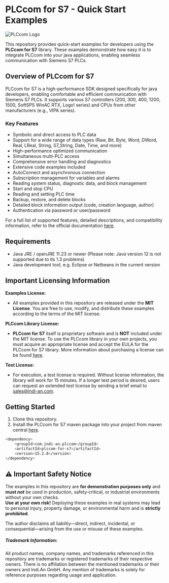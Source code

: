 # PLCcom for S7 - Quick Start Examples

![PLCcom Logo](https://www.indi-an.com//wp-content/uploads/2023/10/indi.logo2021.1_rgb_PLCcom_300.png)

This repository provides quick-start examples for developers using the **PLCcom for S7** library. These examples demonstrate how easy it is to integrate PLCcom into your java applications, enabling seamless communication with Siemens S7 PLCs.

## Overview of PLCcom for S7

PLCcom for S7 is a high-performance SDK designed specifically for java developers, enabling comfortable and efficient communication with Siemens S7 PLCs. It supports various S7 controllers (200, 300, 400, 1200, 1500, SoftSPS WinAC RTX, Logo! series) and CPUs from other manufacturers (e.g., VIPA series).

### Key Features
- Symbolic and direct access to PLC data
- Support for a wide range of data types (Raw, Bit, Byte, Word, DWord, Real, LReal, String, S7_String, Date, Time, and more)
- High-performance optimized communication
- Simultaneous multi-PLC access
- Comprehensive error handling and diagnostics
- Extensive code examples included
- AutoConnect and asynchronous connection
- Subscription management for variables and alarms
- Reading system status, diagnostic data, and block management
- Start and stop CPU
- Reading and setting PLC time
- Backup, restore, and delete blocks
- Detailed block information output (code, creation language, author)
- Authentication via password or user/password

For a full list of supported features, detailed descriptions, and compatibility information, refer to the official documentation [here](https://docs.plccom.net/help_s7/net/help/html/R_Project_PLCCom_Documentation.htm).

## Requirements

- Java JRE / openJRE 11.23 or newer (Please note: Java version 12 is not supported due to tls 1.3 problems)
- Java development tool, e.g. Eclipse or Netbeans in the current version

## Important Licensing Information

**Examples License:**
- All examples provided in this repository are released under the **MIT License**. You are free to use, modify, and distribute these examples according to the terms of the MIT license.

**PLCcom Library License:**
- **PLCcom for S7** itself is proprietary software and is **NOT** included under the MIT license. To use the PLCcom library in your own projects, you must acquire an appropriate license and accept the EULA for the PLCcom for S7 library. More information about purchasing a license can be found [here](https://www.indi-an.com/en/plccom/for-s7/fors7-overview/).

**Test License:**
- For execution, a test license is required. Without license information, the library will work for 15 minutes. If a longer test period is desired, users can request an extended test license by sending a brief email to [sales@indi-an.com](mailto:sales@indi-an.com).

## Getting Started

1. Clone this repository.
2. Install the PLCcom for S7 maven package into your project from maven central [here](https://central.sonatype.com/artifact/com.indi-an.plccom/plccom-for-s7).

```bash
<dependency>
    <groupId>com.indi-an.plccom</groupId>
    <artifactId>plccom-for-s7</artifactId>
    <version>15.2.8</version>
</dependency>
```

## ⚠️ Important Safety Notice

The examples in this repository are **for demonstration purposes only** and **must _not_** be used in production, safety‑critical, or industrial environments without your own checks.  
**Use at your own risk!** Deploying these examples in real systems may lead to personal injury, property damage, or environmental harm and is **strictly prohibited**.

The author disclaims all liability—direct, indirect, incidental, or consequential—arising from the use or misuse of these examples.

##### Trademark Information: #####
All product names, company names, and trademarks referenced in this repository are trademarks or registered trademarks of their respective owners. There is no affiliation between the mentioned trademarks or their owners and Indi.An GmbH. Any mention of trademarks is solely for reference purposes regarding usage and application.

